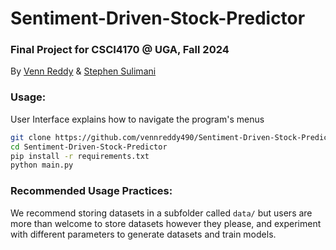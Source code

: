 # Sentiment-Driven-Stock-Predictor

### Final Project for CSCI4170 @ UGA, Fall 2024

By [Venn Reddy](mailto:vennreddy@uga.edu) & [Stephen Sulimani](mailto:stephensulimani@uga.edu)

### Usage:

User Interface explains how to navigate the program's menus

```bash
git clone https://github.com/vennreddy490/Sentiment-Driven-Stock-Predictor
cd Sentiment-Driven-Stock-Predictor
pip install -r requirements.txt
python main.py
```

### Recommended Usage Practices:

We recommend storing datasets in a subfolder called `data/` but users are more than welcome to store datasets however they please, and experiment with different parameters to generate datasets and train models.
